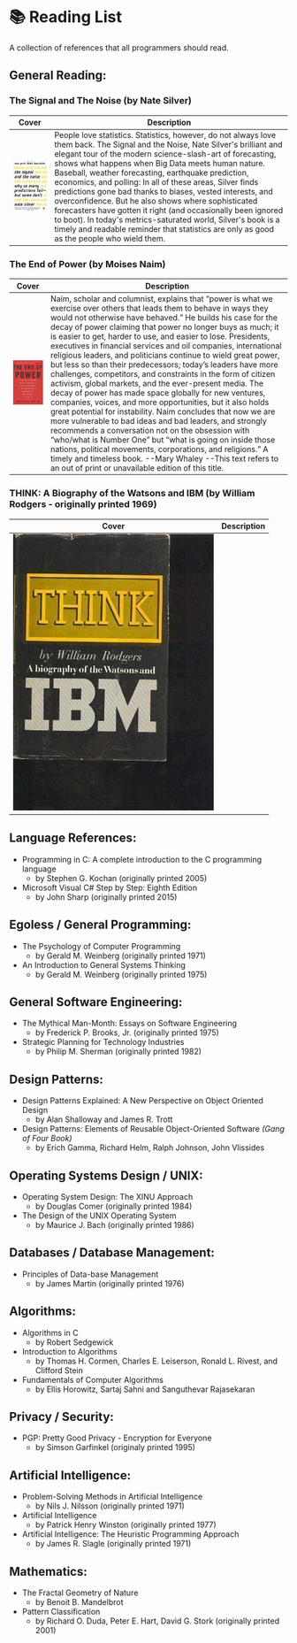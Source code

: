 # :books: Reading List
A collection of references that all programmers should read.
## General Reading:

### The Signal and The Noise (by Nate Silver)

| Cover         | Description |
|---------------|-------------|
| ![TheSignalAndTheNoise.jpg](./Covers/TheSignalAndTheNoise.jpg) | People love statistics. Statistics, however, do not always love them back. The Signal and the Noise, Nate Silver's brilliant and elegant tour of the modern science-slash-art of forecasting, shows what happens when Big Data meets human nature. Baseball, weather forecasting, earthquake prediction, economics, and polling: In all of these areas, Silver finds predictions gone bad thanks to biases, vested interests, and overconfidence. But he also shows where sophisticated forecasters have gotten it right (and occasionally been ignored to boot). In today's metrics-saturated world, Silver's book is a timely and readable reminder that statistics are only as good as the people who wield them. |

### The End of Power (by Moises Naim)

| Cover         | Description |
|---------------|-------------|
| ![TheEndOfPower.png](./Covers/TheEndOfPower.jpg) | Naím, scholar and columnist, explains that “power is what we exercise over others that leads them to behave in ways they would not otherwise have behaved.” He builds his case for the decay of power claiming that power no longer buys as much; it is easier to get, harder to use, and easier to lose. Presidents, executives in financial services and oil companies, international religious leaders, and politicians continue to wield great power, but less so than their predecessors; today’s leaders have more challenges, competitors, and constraints in the form of citizen activism, global markets, and the ever-present media. The decay of power has made space globally for new ventures, companies, voices, and more opportunities, but it also holds great potential for instability. Naím concludes that now we are more vulnerable to bad ideas and bad leaders, and strongly recommends a conversation not on the obsession with “who/what is Number One” but “what is going on inside those nations, political movements, corporations, and religions.” A timely and timeless book. --Mary Whaley --This text refers to an out of print or unavailable edition of this title. |

### THINK: A Biography of the Watsons and IBM (by William Rodgers - originally printed 1969)

| Cover         | Description |
|---------------|-------------|
| ![THINK: A Biography of the Watsons and IBM](./Covers/ThinkIBM.jpg) | |

## Language References:

* Programming in C: A complete introduction to the C programming language
    * by Stephen G. Kochan (originally printed 2005)
* Microsoft Visual C# Step by Step: Eighth Edition
    * by John Sharp (originally printed 2015)

## Egoless / General Programming:

* The Psychology of Computer Programming
    * by Gerald M. Weinberg (originally printed 1971)
* An Introduction to General Systems Thinking
    * by Gerald M. Weinberg (originally printed 1975)

## General Software Engineering:

* The Mythical Man-Month: Essays on Software Engineering
    * by Frederick P. Brooks, Jr. (originally printed 1975)
* Strategic Planning for Technology Industries
    * by Philip M. Sherman (originally printed 1982)

## Design Patterns:

* Design Patterns Explained: A New Perspective on Object Oriented Design
    * by Alan Shalloway and James R. Trott
* Design Patterns: Elements of Reusable Object-Oriented Software *(Gang of Four Book)*
    * by Erich Gamma, Richard Helm, Ralph Johnson, John Vlissides

## Operating Systems Design / UNIX:

* Operating System Design: The XINU Approach
    * by Douglas Comer (originally printed 1984)
* The Design of the UNIX Operating System
    * by Maurice J. Bach (originally printed 1986)

## Databases / Database Management:

* Principles of Data-base Management
    * by James Martin (originally printed 1976)

## Algorithms:

* Algorithms in C
    * by Robert Sedgewick
* Introduction to Algorithms
    * by Thomas H. Cormen, Charles E. Leiserson, Ronald L. Rivest, and Clifford Stein
* Fundamentals of Computer Algorithms
    * by Ellis Horowitz, Sartaj Sahni and Sanguthevar Rajasekaran

## Privacy / Security:

* PGP: Pretty Good Privacy - Encryption for Everyone
    * by Simson Garfinkel (originaly printed 1995)

## Artificial Intelligence:

* Problem-Solving Methods in Artificial Intelligence
    * by Nils J. Nilsson (originally printed 1971)
* Artificial Intelligence
    * by Patrick Henry Winston (originally printed 1977)
* Artificial Intelligence: The Heuristic Programming Approach
    * by James R. Slagle (originally printed 1971)

## Mathematics:

* The Fractal Geometry of Nature
    * by Benoit B. Mandelbrot
* Pattern Classification
    * by Richard O. Duda, Peter E. Hart, David G. Stork (originally printed 2001)

